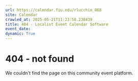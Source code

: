 ```yaml
---
url: https://calendar.fiu.edu/rlucchin_868
site: Calendar
crawled_at: 2025-05-21T11:23:58.238439
title: 404 - Localist Event Calendar Software
event_date: 
dynamic: True
---
```


# 404 - not found
We couldn't find the page on this community event platform.
